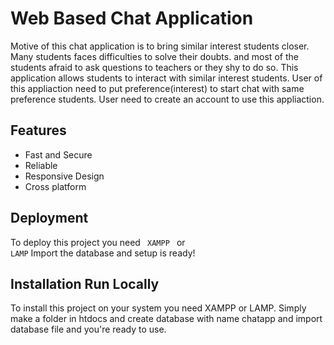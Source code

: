 
# Web Based Chat Application

Motive of this chat application is to bring similar interest students 
closer. Many students faces difficulties to solve their doubts.
and most of the students afraid to ask questions to teachers or they 
shy to do so. This application allows students to interact with 
similar interest students. User of this appliaction need to put 
preference(interest) to start chat with same preference students.
User need to create an account to use this appliaction. 


## Features

- Fast and Secure
- Reliable
- Responsive Design
- Cross platform


## Deployment

To deploy this project you need <code> XAMPP </code> or <code>  LAMP</code> 
Import the database and setup is ready!


## Installation Run Locally

To install this project on your system you need XAMPP or LAMP. 
Simply make a folder in htdocs and create database with name chatapp
and import database file and you're ready to use. 







